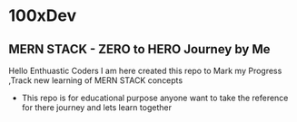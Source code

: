 # 100xDev

## MERN STACK - ZERO to HERO Journey by Me

 Hello Enthuastic Coders I am here created this repo to Mark my Progress ,Track new learning of MERN STACK concepts

- This repo is for educational purpose  anyone want to take the reference for there journey and lets learn together
